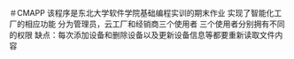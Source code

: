 ＃CMAPP
该程序是东北大学软件学院基础编程实训的期末作业
实现了智能化工厂的相应功能
分为管理员，云工厂和经销商三个使用者
三个使用者分别拥有不同的权限
缺点：每次添加设备和删除设备以及更新设备信息等都要重新读取文件内容
